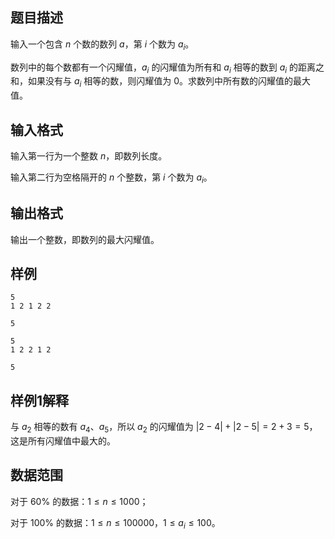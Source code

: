 ## 题目描述

输入一个包含 $n$ 个数的数列 $a$，第 $i$ 个数为 $a_i$。

数列中的每个数都有一个闪耀值，$a_i$ 的闪耀值为所有和 $a_i$ 相等的数到 $a_i$ 的距离之和，如果没有与 $a_i$ 相等的数，则闪耀值为 $0$。求数列中所有数的闪耀值的最大值。

## 输入格式

输入第一行为一个整数 $n$，即数列长度。

输入第二行为空格隔开的 $n$ 个整数，第 $i$ 个数为 $a_i$。

## 输出格式

输出一个整数，即数列的最大闪耀值。

## 样例

```input1
5
1 2 1 2 2 
```

```output1
5
```

```input2
5
1 2 2 1 2 
```

```output2
5
```

## 样例1解释

与 $a_2$ 相等的数有 $a_4$、$a_5$，所以 $a_2$ 的闪耀值为 $|2 - 4| + |2 - 5| = 2 + 3 = 5$，这是所有闪耀值中最大的。

## 数据范围

对于 $60\%$ 的数据：$1\le n\le 1000$；

对于 $100\%$ 的数据：$1\le n\le 100000$，$1\le a_i \le 100$。